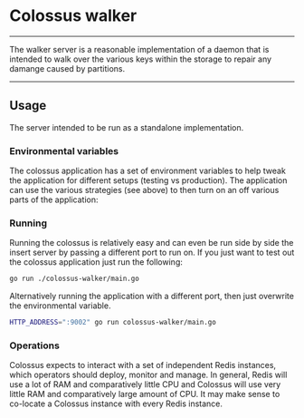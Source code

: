 # Colossus walker

------

The walker server is a reasonable implementation of a daemon that is intended to
walk over the various keys within the storage to repair any damange caused by
partitions.

------

## Usage

The server intended to be run as a standalone implementation.

### Environmental variables

The colossus application has a set of environment variables to help tweak the
application for different setups (testing vs production). The application can
use the various strategies (see above) to then turn on an off various parts of
the application:

### Running

Running the colossus is relatively easy and can even be run side by side the
insert server by passing a different port to run on. If you just want to test
out the colossus application just run the following:

```bash
go run ./colossus-walker/main.go
```

Alternatively running the application with a different port, then just overwrite
the environmental variable.

```bash
HTTP_ADDRESS=":9002" go run colossus-walker/main.go
```

### Operations

Colossus expects to interact with a set of independent Redis instances, which
operators should deploy, monitor and manage. In general, Redis will use a lot of
RAM and comparatively little CPU and Colossus will use very little RAM and
comparatively large amount of CPU. It may make sense to co-locate a Colossus
instance with every Redis instance.
